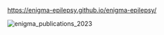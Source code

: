 https://enigma-epilepsy.github.io/enigma-epilepsy/

![enigma_publications_2023](https://github.com/enigma-epilepsy/enigma-epilepsy/assets/49483200/f0cefb83-6e17-4c04-ba2e-b569ca6203f7)
